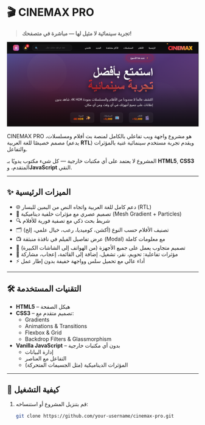 # 🎬 CINEMAX PRO

> **تجربة سينمائية لا مثيل لها — مباشرة في متصفحك!**

![CINEMAX PRO Preview](https://raw.githubusercontent.com/alhaidri/CINEMAX-PRO---FREE-WEB-PROJECT/main/screenshots/preview.jpg) 


CINEMAX PRO هو مشروع واجهة ويب تفاعلي بالكامل لمنصة بث أفلام ومسلسلات، مصمم خصيصًا للغة العربية (يدعم **RTL**) ويقدم تجربة مستخدم سينمائية غنية بالمؤثرات والتفاعل.

المشروع لا يعتمد على أي مكتبات خارجية — كل شيء مكتوب يدويًا بـ **HTML5**, **CSS3** المتقدم، و**JavaScript** النقي.

---

## ✨ الميزات الرئيسية

- 🌐 دعم كامل للغة العربية واتجاه النص من اليمين لليسار (RTL)
- 🎨 تصميم عصري مع مؤثرات خلفية ديناميكية (Mesh Gradient + Particles)
- 🔍 شريط بحث ذكي مع تصفية فورية للأفلام
- 🗂️ تصنيف الأفلام حسب النوع (أكشن، كوميديا، رعب، خيال علمي، إلخ)
- 📺 عرض تفاصيل الفيلم في نافذة منبثقة (Modal) مع معلومات كاملة
- 📱 تصميم متجاوب يعمل على جميع الأجهزة (من الهواتف إلى الشاشات الكبيرة)
- 🎯 مؤثرات تفاعلية: تحويم، نقر، تشغيل، إضافة إلى القائمة، إعجاب، مشاركة
- ⚡ أداء عالي مع تحميل سلس وواجهة خفيفة بدون إطار عمل

---

## 🛠 التقنيات المستخدمة

- **HTML5** – هيكل الصفحة
- **CSS3** – تصميم متقدم مع:
  - Gradients
  - Animations & Transitions
  - Flexbox & Grid
  - Backdrop Filters & Glassmorphism
- **Vanilla JavaScript** – بدون أي مكتبات خارجية
  - إدارة البيانات
  - التفاعل مع العناصر
  - المؤثرات الديناميكية (مثل الجسيمات المتحركة)

---

## 🚀 كيفية التشغيل

1. قم بتنزيل المشروع أو استنساخه:
   ```bash
   git clone https://github.com/your-username/cinemax-pro.git
